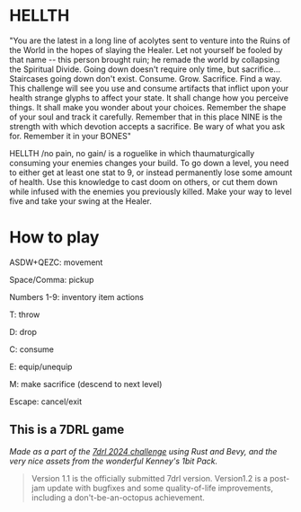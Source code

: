 # HELLTH

"You are the latest in a long line of acolytes sent to venture into the Ruins of the World in the hopes of slaying the Healer. Let not yourself be fooled by that name -- this person brought ruin; he remade the world by collapsing the Spiritual Divide. Going down doesn't require only time, but sacrifice...
Staircases going down don't exist. Consume. Grow. Sacrifice. Find a way.
This challenge will see you use and consume artifacts that inflict upon your health strange glyphs to affect your state. It shall change how you perceive things. It shall make you wonder about your choices. Remember the shape of your soul and track it carefully. Remember that in this place NINE is the strength with which devotion accepts a sacrifice. Be wary of what you ask for. Remember it in your BONES"

HELLTH /no pain, no gain/ is a roguelike in which thaumaturgically consuming your enemies changes your build. To go down a level, you need to either get at least one stat to 9, or instead permanently lose some amount of health. Use this knowledge to cast doom on others, or cut them down while infused with the enemies you previously killed. Make your way to level five and take your swing at the Healer.

# How to play

ASDW+QEZC: movement

Space/Comma: pickup

Numbers 1-9: inventory item actions

T: throw

D: drop

C: consume

E: equip/unequip

M: make sacrifice (descend to next level)

Escape: cancel/exit

## This is a 7DRL game

_Made as a part of the [7drl 2024 challenge](https://gavrilovmiroslav.itch.io/hellth) using Rust and Bevy, and the very nice assets from the wonderful Kenney's 1bit Pack._

> Version 1.1 is the officially submitted 7drl version.
> Version1.2 is a post-jam update with bugfixes and some quality-of-life improvements, including a don't-be-an-octopus achievement. 
